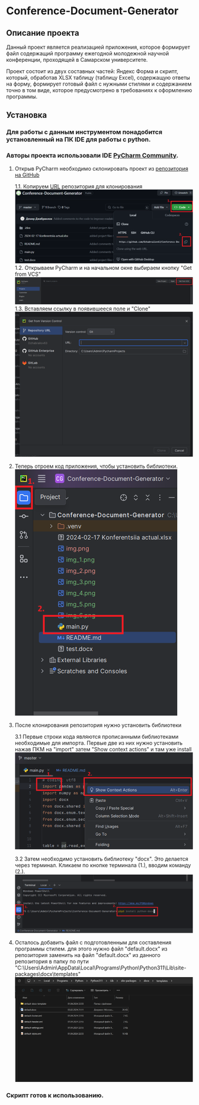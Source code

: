 # Conference-Document-Generator
## Описание проекта
Данный проект является реализацией приложения, которое формирует файл содержащий программу ежегодной молодежной научной конференции, проходящей в Самарском университете.

Проект состоит из двух составных частей: Яндекс Форма и скрипт, который, обработав XLSX таблицу (таблицу Excel), содержащую ответы на форму, формирует готовый файл с нужными стилями и содержанием точно в том виде, которое предусмотрено в требованиях к оформлению программы.

## Установка
### Для работы с данным инструментом понадобится установленный на ПК IDE для работы с python.
### Авторы проекта использовали IDE [PyCharm Community](https://www.jetbrains.com/pycharm/download/?section=windows).

1. Открыв PyCharm необходимо склонировать проект из [репозитория на GitHub](https://github.com/Dzhabrailov63/Conference-Document-Generator.git)
    
    1.1. Копируем [URL](https://github.com/Dzhabrailov63/Conference-Document-Generator.git) репозитория для клонирования 
        ![img_3.png](img_3.png)
    1.2. Открываем PyCharm и на начальном окне выбираем кнопку "Get from VCS"
        ![img_1.![img_2.png](img_2.png)png](img_1.png)
    1.3. Вставляем ссылку в появившееся поле и "Clone"
        ![img_4.png](img_4.png)
2. Теперь отроем код приложения, чтобы установить библиотеки.
![img_7.png](img_7.png)
3. После клонирования репозитория нужно установить библиотеки
    
    3.1 Первые строки кода являются прописанными библиотеками необходимые для импорта. Первые две из них нужно установить нажав ПКМ на "import" затем "Show context actions" и там уже install
![img_5.png](img_5.png)
    
    3.2 Затем необходимо установить библиотеку "docx". Это делается через терминал. Кликаем по кнопке терминала (1.), вводим команду (2.).
![img_6.png](img_6.png)
4. Осталось добавить файл с подготовленным для составления программы стилем.
    для этого нужно файл "default.docx" из репозитория заменить на файл "default.docx" из данного репозитория в папку по пути "C:\Users\Admin\AppData\Local\Programs\Python\Python311\Lib\site-packages\docx\templates"
![img_8.png](img_8.png)
### Скрипт готов к использованию.